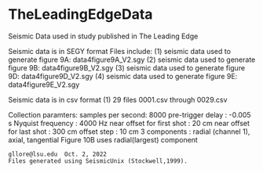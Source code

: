 # TheLeadingEdgeData
Seismic Data used in study published in The Leading Edge

Seismic data is in SEGY format
Files include:
(1) seismic data used to generate figure 9A:
    data4figure9A_V2.sgy
(2) seismic data used to generate figure 9B:
    data4figure9B_V2.sgy
(3) seismic data used to generate figure 9D:
    data4figure9D_V2.sgy
(4) seismic data used to generate figure 9E:
    data4figure9E_V2.sgy
    
   Seismic data is in csv format
(1) 29 files
0001.csv through 0029.csv

Collection paramters: 
samples per second:   8000
pre-trigger delay :   -0.005 s
Nyquist frequency :   4000 Hz
near offset for first shot      :   20 cm
near offset for last shot       :  300 cm
offset step                     :   10 cm
3 components                    : radial (channel 1), axial, tangential
Figure 10B uses radial(largest) component 

    
    
    gllore@lsu.edu  Oct. 2, 2022
    Files generated using SeismicUnix (Stockwell,1999).
